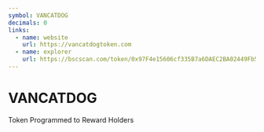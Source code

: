 ```yaml
---
symbol: VANCATDOG
decimals: 0
links:
  - name: website
    url: https://vancatdogtoken.com
  - name: explorer
    url: https://bscscan.com/token/0x97F4e15606cf335B7a6DAEC2BA02449Fb5Da69C6
---
```


# VANCATDOG

Token Programmed to Reward Holders

